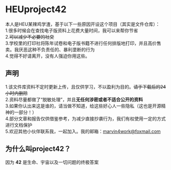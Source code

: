 # HEUproject42
本人是HEU某辣鸡学渣，基于以下一些原因开设这个项目（其实是文件仓库）：<br>
1.很多时候会在查找电子版资料上花费大量时间，我可以来帮你节省<br>
2.~~可以减少不必要的社交~~<br>
3.学校里的打印社将陈年试卷和电子版书籍不进行任何排版地打印，并且高价售卖。我厌恶这种不负责任的、暴利垄断的行为<br>
4.觉得不好请离开，没有人强迫你用这些。<br>
## 声明<br>
1.该文件库资料不定时更新上传，且仅供学习，不以盈利为目的。~~请于下载后的24小时内删除~~<br>
2.资料尽量都做了“脱敏处理”，并且**无任何涉密或者不适合公开的资料**<br>
3.如果你认出来这是谁的，请当做不知道，给这些好心人一些隐私（这也是开源精神的一部分！）<br>
4.部分文章和报告仅供借鉴参考，为减少直接抄袭行为，我们有权使用一定的方式进行文档保护<br>
5.欢迎其他小伙伴联系我，一起加入。我的邮箱：marvin4work@foxmail.com
## 为什么叫project42？
因为 **42** 是生命、宇宙以及一切问题的终极答案
